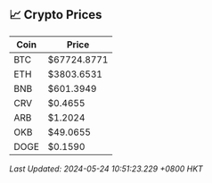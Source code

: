 ## 📈 Crypto Prices

| Coin | Price |
| ---- | ----- |
| BTC | $67724.8771 |
| ETH | $3803.6531 |
| BNB | $601.3949 |
| CRV | $0.4655 |
| ARB | $1.2024 |
| OKB | $49.0655 |
| DOGE | $0.1590 |

_Last Updated: 2024-05-24 10:51:23.229 +0800 HKT_
